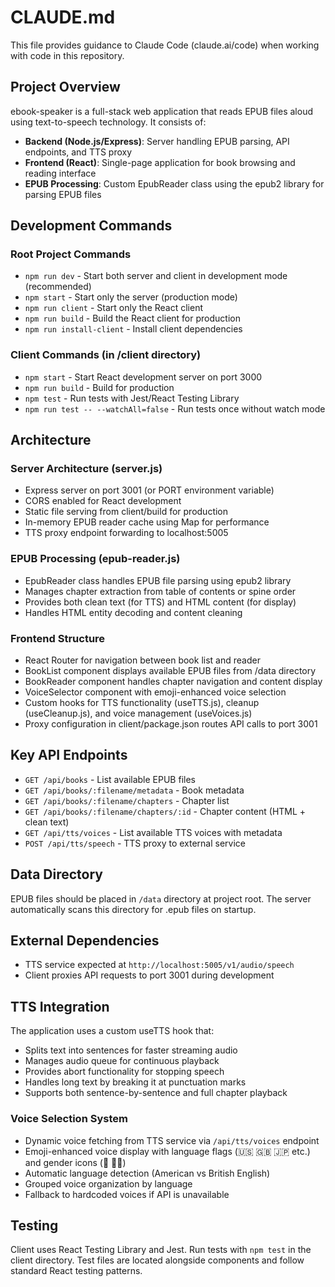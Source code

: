 # CLAUDE.md

This file provides guidance to Claude Code (claude.ai/code) when working with code in this repository.

## Project Overview

ebook-speaker is a full-stack web application that reads EPUB files aloud using text-to-speech technology. It consists of:

- **Backend (Node.js/Express)**: Server handling EPUB parsing, API endpoints, and TTS proxy
- **Frontend (React)**: Single-page application for book browsing and reading interface
- **EPUB Processing**: Custom EpubReader class using the epub2 library for parsing EPUB files

## Development Commands

### Root Project Commands
- `npm run dev` - Start both server and client in development mode (recommended)
- `npm start` - Start only the server (production mode)
- `npm run client` - Start only the React client
- `npm run build` - Build the React client for production
- `npm run install-client` - Install client dependencies

### Client Commands (in /client directory)
- `npm start` - Start React development server on port 3000
- `npm run build` - Build for production
- `npm test` - Run tests with Jest/React Testing Library
- `npm run test -- --watchAll=false` - Run tests once without watch mode

## Architecture

### Server Architecture (server.js)
- Express server on port 3001 (or PORT environment variable)
- CORS enabled for React development
- Static file serving from client/build for production
- In-memory EPUB reader cache using Map for performance
- TTS proxy endpoint forwarding to localhost:5005

### EPUB Processing (epub-reader.js)
- EpubReader class handles EPUB file parsing using epub2 library
- Manages chapter extraction from table of contents or spine order
- Provides both clean text (for TTS) and HTML content (for display)
- Handles HTML entity decoding and content cleaning

### Frontend Structure
- React Router for navigation between book list and reader
- BookList component displays available EPUB files from /data directory
- BookReader component handles chapter navigation and content display
- VoiceSelector component with emoji-enhanced voice selection
- Custom hooks for TTS functionality (useTTS.js), cleanup (useCleanup.js), and voice management (useVoices.js)
- Proxy configuration in client/package.json routes API calls to port 3001

## Key API Endpoints

- `GET /api/books` - List available EPUB files
- `GET /api/books/:filename/metadata` - Book metadata  
- `GET /api/books/:filename/chapters` - Chapter list
- `GET /api/books/:filename/chapters/:id` - Chapter content (HTML + clean text)
- `GET /api/tts/voices` - List available TTS voices with metadata
- `POST /api/tts/speech` - TTS proxy to external service

## Data Directory

EPUB files should be placed in `/data` directory at project root. The server automatically scans this directory for .epub files on startup.

## External Dependencies

- TTS service expected at `http://localhost:5005/v1/audio/speech`
- Client proxies API requests to port 3001 during development

## TTS Integration

The application uses a custom useTTS hook that:
- Splits text into sentences for faster streaming audio
- Manages audio queue for continuous playback
- Provides abort functionality for stopping speech
- Handles long text by breaking it at punctuation marks
- Supports both sentence-by-sentence and full chapter playback

### Voice Selection System
- Dynamic voice fetching from TTS service via `/api/tts/voices` endpoint
- Emoji-enhanced voice display with language flags (🇺🇸 🇬🇧 🇯🇵 etc.) and gender icons (👩 🧔‍♂️)
- Automatic language detection (American vs British English)
- Grouped voice organization by language
- Fallback to hardcoded voices if API is unavailable

## Testing

Client uses React Testing Library and Jest. Run tests with `npm test` in the client directory.
Test files are located alongside components and follow standard React testing patterns.